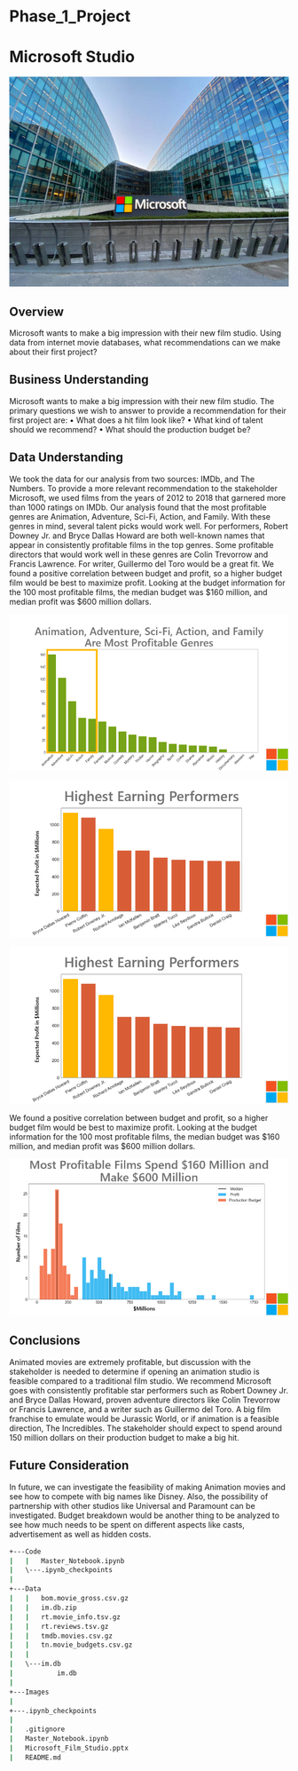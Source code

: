 # Phase_1_Project
# Microsoft Studio

![](Images/README%20Header.png)

## Overview

Microsoft wants to make a big impression with their new film studio. Using data from internet movie databases, what recommendations can we make about their first project? 

## Business Understanding

Microsoft wants to make a big impression with their new film studio. The primary questions we wish to answer to provide a recommendation for their first project are:
•	What does a hit film look like? 
•	What kind of talent should we recommend?
•	What should the production budget be?

## Data Understanding

We took the data for our analysis from two sources: IMDb, and The Numbers. To provide a more relevant recommendation to the stakeholder Microsoft, we used films from the years of 2012 to 2018 that garnered more than 1000 ratings on IMDb.
Our analysis found that the most profitable genres are Animation, Adventure, Sci-Fi, Action, and Family. With these genres in mind, several talent picks would work well. For performers, Robert Downey Jr. and Bryce Dallas Howard are both well-known names that appear in consistently profitable films in the top genres. Some profitable directors that would work well in these genres are Colin Trevorrow and Francis Lawrence. For writer, Guillermo del Toro would be a great fit. 
We found a positive correlation between budget and profit, so a higher budget film would be best to maximize profit. Looking at the budget information for the 100 most profitable films, the median budget was $160 million, and median profit was $600 million dollars.  

![](Images/2022-08-26%2009_30_21-Microsoft_Film_Studio.pptx%20-%20PowerPoint.png)

![](Images/2022-08-26%2009_32_02-Microsoft_Film_Studio.pptx%20-%20PowerPoint.png)

![](Images/2022-08-26%2009_32_02-Microsoft_Film_Studio.pptx%20-%20PowerPoint.png)

We found a positive correlation between budget and profit, so a higher budget film would be best to maximize profit. Looking at the budget information for the 100 most profitable films, the median budget was $160 million, and median profit was $600 million dollars.

![](Images/2022-08-26%2009_32_44-Microsoft_Film_Studio.pptx%20-%20PowerPoint.png)

## Conclusions

Animated movies are extremely profitable, but discussion with the stakeholder is needed to determine if opening an animation studio is feasible compared to a traditional film studio. We recommend Microsoft goes with consistently profitable star performers such as Robert Downey Jr. and Bryce Dallas Howard, proven adventure directors like Colin Trevorrow or Francis Lawrence, and a writer such as Guillermo del Toro. 
A big film franchise to emulate would be Jurassic World, or if animation is a feasible direction, The Incredibles. The stakeholder should expect to spend around 150 million dollars on their production budget to make a big hit.

## Future Consideration

In future, we can investigate the feasibility of making Animation movies and see how to compete with big names like Disney. Also, the possibility of partnership with other studios like Universal and Paramount can be investigated. Budget breakdown would be another thing to be analyzed to see how much needs to be spent on different aspects like casts, advertisement as well as hidden costs. 

```bash
+---Code
|   |   Master_Notebook.ipynb
|   \---.ipynb_checkpoints
|
+---Data
|   |   bom.movie_gross.csv.gz
|   |   im.db.zip
|   |   rt.movie_info.tsv.gz
|   |   rt.reviews.tsv.gz
|   |   tmdb.movies.csv.gz
|   |   tn.movie_budgets.csv.gz
|   |
|   \---im.db
|           im.db
|
+---Images
|
+---.ipynb_checkpoints
|
|   .gitignore
|   Master_Notebook.ipynb
|   Microsoft_Film_Studio.pptx
|   README.md
```